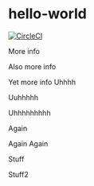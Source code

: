 # hello-world

[![CircleCI](https://circleci.com/gh/DarthHater/hello-world.svg?style=svg)](https://circleci.com/gh/DarthHater/hello-world)

More info

Also more info

Yet more info
Uhhhh

Uuhhhhh

Uhhhhhhhhh

Again

Again Again

Stuff

Stuff2
